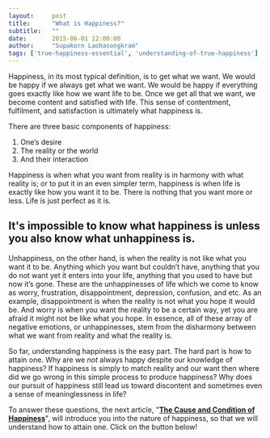 ```yaml
---
layout:     post
title:      "What is Happiness?"
subtitle:   ""
date:       2015-06-01 12:00:00
author:     "Supakorn Laohasongkram"
tags: ['true-happiness-essential', 'understanding-of-true-happiness']
---
```


Happiness, in its most typical definition, is to get what we want. We would be happy if we always get what we want. We would be happy if everything goes exactly like how we want life to be. Once we get all that we want, we become content and satisfied with life. This sense of contentment, fulfilment, and satisfaction is ultimately what happiness is.

There are three basic components of happiness:

<ol>
	<li>One’s desire</li>
	<li>The reality or the world</li>
	<li>And their interaction</li>
</ol>

Happiness is when what you want from reality is in harmony with what reality is; or to put it in an even simpler term, happiness is when life is exactly like how you want it to be. There is nothing that you want more or less. Life is just perfect as it is.

<h2>It's impossible to know what happiness is unless you also know what unhappiness is.</h2>

Unhappiness, on the other hand, is when the reality is not like what you want it to be. Anything which you want but couldn’t have, anything that you do not want yet it enters into your life, anything that you used to have but now it’s gone. These are the unhappinesses of life which we come to know as worry, frustration, disappointment, depression, confusion, and etc. As an example, disappointment is when the reality is not what you hope it would be. And worry is when you want the reality to be a certain way, yet you are afraid it might not be like what you hope. In essence, all of these array of negative emotions, or unhappinesses, stem from the disharmony between what we want from reality and what the reality is.

So far, understanding happiness is the easy part. The hard part is how to attain one. Why are we <em>not</em> always happy despite our knowledge of happiness? If happiness is simply to match reality and our want then where did we go wrong in this simple process to produce happiness? Why does our pursuit of happiness still lead us toward discontent and sometimes even a sense of meaninglessness in life?

To answer these questions, the next article, "<strong><a href="/2015/06/29/cause_of_happiness/">The Cause and Condition of Happiness</a></strong>", will introduce you into the nature of happiness, so that we will understand how to attain one. Click on the button below!